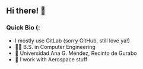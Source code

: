 ## Hi there! 👋

### Quick Bio (:
- I mostly use GitLab (sorry GitHub, still love ya!)
- 👨‍🎓 B.S. in Computer Engineering
- 🏫 Universidad Ana G. Méndez, Recinto de Gurabo
- 🚀 I work with Aerospace stuff


<!--
**PabloAlexis611/pabloalexis611** is a ✨ _special_ ✨ repository because its `README.md` (this file) appears on your GitHub profile.

Here are some ideas to get you started:

- 🔭 I’m currently working on ...
- 🌱 I’m currently learning ...
- 👯 I’m looking to collaborate on ...
- 🤔 I’m looking for help with ...
- 💬 Ask me about ...
- 📫 How to reach me: ...
- 😄 Pronouns: ...
- ⚡ Fun fact: ...
-->
